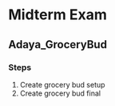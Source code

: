 # Midterm Exam
## Adaya_GroceryBud
### Steps
1. Create grocery bud setup
2. Create grocery bud final
